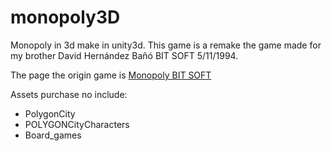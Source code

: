 # monopoly3D
Monopoly in 3d make in unity3d.  This game is a remake the game made for my brother David Hernández Bañó BIT SOFT 5/11/1994.

The page the origin game is [Monopoly BIT SOFT](https://github.com/chernandezba/david_hernandez_bano/tree/main/ql/monopoly)

Assets purchase no include:

- PolygonCity
- POLYGONCityCharacters
- Board_games
